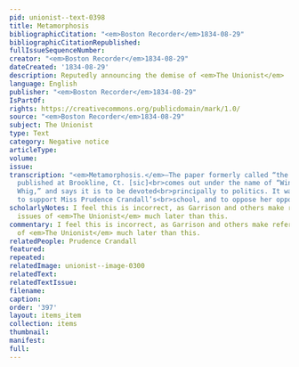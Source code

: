 ```yaml
---
pid: unionist--text-0398
title: Metamorphosis
bibliographicCitation: "<em>Boston Recorder</em>1834-08-29"
bibliographicCitationRepublished: 
fullIssueSequenceNumber: 
creator: "<em>Boston Recorder</em>1834-08-29"
dateCreated: '1834-08-29'
description: Reputedly announcing the demise of <em>The Unionist</em>
language: English
publisher: "<em>Boston Recorder</em>1834-08-29"
IsPartOf: 
rights: https://creativecommons.org/publicdomain/mark/1.0/
source: "<em>Boston Recorder</em>1834-08-29"
subject: The Unionist
type: Text
category: Negative notice
articleType: 
volume: 
issue: 
transcription: "<em>Metamorphosis.</em>—The paper formerly called “the Unionist,”
  published at Brookline, Ct. [sic]<br>comes out under the name of “Windham County
  Whig,” and says it is to be devoted<br>principally to politics. It was established
  to support Miss Prudence Crandall’s<br>school, and to oppose her opposers.<br>"
scholarlyNotes: I feel this is incorrect, as Garrison and others make reference to
  issues of <em>The Unionist</em> much later than this.
commentary: I feel this is incorrect, as Garrison and others make reference to issues
  of <em>The Unionist</em> much later than this.
relatedPeople: Prudence Crandall
featured: 
repeated: 
relatedImage: unionist--image-0300
relatedText: 
relatedTextIssue: 
filename: 
caption: 
order: '397'
layout: items_item
collection: items
thumbnail: 
manifest: 
full: 
---
```

